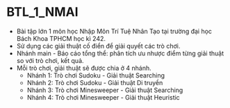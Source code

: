 # BTL_1_NMAI

- Bài tập lớn 1 môn học Nhập Môn Trí Tuệ Nhân Tạo tại trường đại học Bách Khoa TPHCM học kì 242.
- Sử dụng các giải thuật cố điển để giải quyết các trò chơi.
- Nhánh main - Báo cáo tổng thể: phân tích ưu nhược điểm từng giải thuật so với trò chơi, kết quả.
- Mỗi trò chơi, giải thuật sẽ được chia ở 4 nhánh.
  + Nhánh 1: Trò chơi Sudoku - Giải thuật Searching
  + Nhánh 2: Trò chơi Sudoku - Giải thuật Di truyền
  + Nhánh 3: Trò chơi Minesweeper - Giải thuật Searching
  + Nhánh 4: Trò chơi Minesweeper - Giải thuật Heuristic
